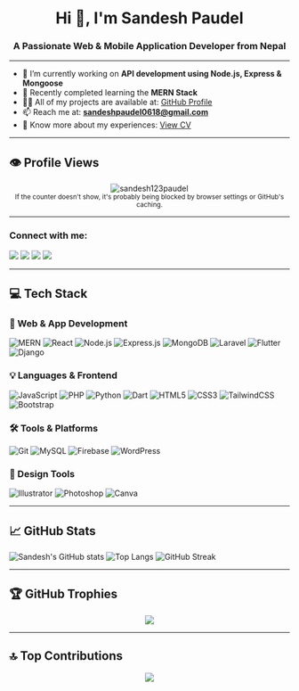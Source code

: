 <h1 align="center">Hi 👋, I'm Sandesh Paudel</h1>
<h3 align="center">A Passionate Web & Mobile Application Developer from Nepal</h3>

---

- 🔭 I’m currently working on **API development using Node.js, Express & Mongoose**
- 🌱 Recently completed learning the **MERN Stack**
- 👨‍💻 All of my projects are available at: [GitHub Profile](https://github.com/sandesh123paudel)
- 📫 Reach me at: **sandeshpaudel0618@gmail.com**
- 📄 Know more about my experiences: [View CV](https://www.sandeshpaudel.info.np/SandeshPaudel_CV.pdf)

---
## 👁️ Profile Views
<p align="center">

  <img src="https://komarev.com/ghpvc/?username=sandesh123paudel&label=Profile%20views&color=0e75b6&style=flat" alt="sandesh123paudel" />

  <br />
  <sub>If the counter doesn't show, it's probably being blocked by browser settings or GitHub's caching.</sub>
</p>

---

<h3 align="left">Connect with me:</h3>
<p align="left">
  <a href="https://linkedin.com/in/sandeshpaudel" target="_blank"><img src="https://img.shields.io/badge/LinkedIn-blue?logo=linkedin&logoColor=white&style=for-the-badge" /></a>
  <a href="https://fb.com/sandeshpaudel0618" target="_blank"><img src="https://img.shields.io/badge/Facebook-1877F2?logo=facebook&logoColor=white&style=for-the-badge" /></a>
  <a href="https://instagram.com/_sandesh_paudel" target="_blank"><img src="https://img.shields.io/badge/Instagram-E4405F?logo=instagram&logoColor=white&style=for-the-badge" /></a>
  <a href="https://discord.gg/conquestor0618" target="_blank"><img src="https://img.shields.io/badge/Discord-5865F2?logo=discord&logoColor=white&style=for-the-badge" /></a>
</p>

---
## 💻 Tech Stack

### 🚀 Web & App Development  
![MERN](https://img.shields.io/badge/MERN%20Stack-000000?style=flat&logo=mongodb&logoColor=white)
![React](https://img.shields.io/badge/React-61DAFB?style=flat&logo=react&logoColor=black)
![Node.js](https://img.shields.io/badge/Node.js-339933?style=flat&logo=node.js&logoColor=white)
![Express.js](https://img.shields.io/badge/Express.js-404D59?style=flat&logo=express&logoColor=white)
![MongoDB](https://img.shields.io/badge/MongoDB-47A248?style=flat&logo=mongodb&logoColor=white)
![Laravel](https://img.shields.io/badge/Laravel-FF2D20?style=flat&logo=laravel&logoColor=white)
![Flutter](https://img.shields.io/badge/Flutter-02569B?style=flat&logo=flutter&logoColor=white)
![Django](https://img.shields.io/badge/Django-092E20?style=flat&logo=django&logoColor=white)

### 💡 Languages & Frontend  
![JavaScript](https://img.shields.io/badge/JavaScript-F7DF1E?style=flat&logo=javascript&logoColor=black)
![PHP](https://img.shields.io/badge/PHP-777BB4?style=flat&logo=php&logoColor=white)
![Python](https://img.shields.io/badge/Python-3776AB?style=flat&logo=python&logoColor=white)
![Dart](https://img.shields.io/badge/Dart-0175C2?style=flat&logo=dart&logoColor=white)
![HTML5](https://img.shields.io/badge/HTML5-E34F26?style=flat&logo=html5&logoColor=white)
![CSS3](https://img.shields.io/badge/CSS3-1572B6?style=flat&logo=css3&logoColor=white)
![TailwindCSS](https://img.shields.io/badge/TailwindCSS-38B2AC?style=flat&logo=tailwind-css&logoColor=white)
![Bootstrap](https://img.shields.io/badge/Bootstrap-7952B3?style=flat&logo=bootstrap&logoColor=white)

### 🛠 Tools & Platforms  
![Git](https://img.shields.io/badge/Git-F05032?style=flat&logo=git&logoColor=white)
![MySQL](https://img.shields.io/badge/MySQL-4479A1?style=flat&logo=mysql&logoColor=white)
![Firebase](https://img.shields.io/badge/Firebase-FFCA28?style=flat&logo=firebase&logoColor=white)
![WordPress](https://img.shields.io/badge/WordPress-21759B?style=flat&logo=wordpress&logoColor=white)

### 🎨 Design Tools  
![Illustrator](https://img.shields.io/badge/Illustrator-FF9A00?style=flat&logo=adobeillustrator&logoColor=white)
![Photoshop](https://img.shields.io/badge/Photoshop-31A8FF?style=flat&logo=adobephotoshop&logoColor=white)
![Canva](https://img.shields.io/badge/Canva-00C4CC?style=flat&logo=canva&logoColor=white)


---

## 📈 GitHub Stats

<p align="start">
  <img src="https://github-readme-stats.vercel.app/api?username=sandesh123paudel&show_icons=true&theme=radical" alt="Sandesh's GitHub stats" />
  <img src="https://github-readme-stats.vercel.app/api/top-langs/?username=sandesh123paudel&layout=compact&theme=radical" alt="Top Langs" />
  <img src="https://streak-stats.demolab.com/?user=sandesh123paudel&theme=radical" alt="GitHub Streak" />
</p>


---

## 🏆 GitHub Trophies
<p align="center">
  <img src="https://github-profile-trophy.vercel.app/?username=sandesh123paudel&theme=flat&no-frame=true&margin-w=5" />
</p>

---

## 🔝 Top Contributions
<p align="center">
<img src="https://github-contributor-stats.vercel.app/api?username=sandesh123paudel&limit=5&theme=radical&combine_all_yearly_contributions=true" />
</p>


